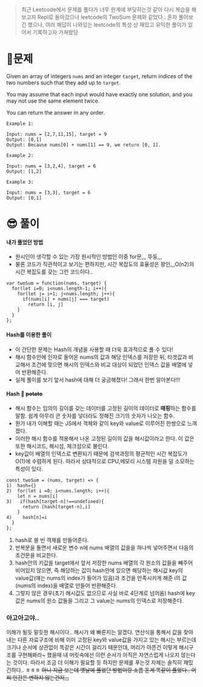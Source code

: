 > 최근 Leetcode에서 문제를 풀다가 너무 한계에 부딪히는것 같아 다시 복습을 해보고자 Repl로 돌아갔으나 leetcode의 TwoSum 문제와 같았다.. 혼자 풀어보긴 했으나, 여러 해답이 나와있는 leetcode의 특성 상 재밌고 유익한 풀이가 있어서 기록하고자 가져왔당

# 📝문제

Given an array of integers `nums` and an integer `target`, return indices of the two numbers such that they add up to `target`.

You may assume that each input would have exactly one solution, and you may not use the same element twice.

You can return the answer in any order.

```
Example 1:

Input: nums = [2,7,11,15], target = 9
Output: [0,1]
Output: Because nums[0] + nums[1] == 9, we return [0, 1].

Example 2:

Input: nums = [3,2,4], target = 6
Output: [1,2]

Example 3:

Input: nums = [3,3], target = 6
Output: [0,1]
```

# 😎 풀이

#### 내가 풀었던 방법

- 원시인이 생각할 수 있는 가장 원시적인 방법인 이중 for문,,, 뚜둥,,,
- 물론 코드가 직관적이고 보기는 편하지만, 시간 복잡도의 효율성은 꽝인,,,O(n2)의 시간 복잡도를 갖는 그런 코드이다..

```
var twoSum = function(nums, target) {
  for(let i=0; i<nums.length-1; i++){
    for(let j= i+1; j<nums.length; j++){
      if(nums[i] + nums[j] === target)
        return [i, j]
    }
  }
};
```

#### Hash를 이용한 풀이

- 이 간단한 문제는 Hash의 개념을 사용할 때 더욱 효과적으로 풀 수 있다!
- 해시 함수안에 인자로 들어온 nums의 값과 해당 인덱스를 저장한 뒤, 타겟값과 비교해서 조건에 맞으면 해시의 인덱스와 비교 대상이 되었던 인덱스 값을 배열에 넣어 반환해준다.
- 실제 풀이를 보기 앞서 hash에 대해 더 궁금해졌다! 그래서 한번 알아본다!!!

#### Hash 🍠 ~~potato~~

- 해시 함수는 임의의 길이를 갖는 데이터를 고정된 길이의 데이터로 **매핑**하는 함수를 말함. 쉽게 아무리 큰 숫자를 넣더라도 정해진 크기의 숫자가 나오는 함수.
- 뭔가 내가 이해할 때는 JS에서 객체와 같이 key와 value로 이루어진 한쌍으로 느껴졌다.
- 이러한 해시 함수를 적용해서 나온 고정된 길이의 값을 해시값이라고 한다. 이 값은 또한 해시코드, 해시섬, 체크섬으로 불린다.
- key값이 배열의 인덱스로 변환되기 때문에 검색과정의 평균적인 시간 복잡도가 O(1)에 수렴하게 된다. 따라서 상대적으로 CPU,메모리 시스템 자원을 덜 소모하는 특성이 있다.

```
const twoSum = (nums, target) => {
1)  hash={}
2)  for(let i =0; i<nums.length; i++){
    let n = nums[i]
3)   if(hash[target-n]!==undefined){
      return [hash[target-n],i]
    }
4)    hash[n]=i
  }
};

```

1. hash로 쓸 빈 객체를 만들어준다.
2. 반복문을 돌면서 새로운 변수 n에 nums 배열의 값을을 하나씩 넣어주면서 다음의 조건문을 비교한다.
3. hash안의 키값을 target에서 앞서 저장한 nums 배열의 각 원소의 값들을 빼주어 비어있지 않으면, 즉 해당하는 값이 hash안에 있으면 해당하는 해시값 key의 value값(얘는 nums의 index가 들어가 있음)과 조건을 만족시키게 해준 i의 값(nums의 index)을 배열로 만들어 반환해준다.
4. 그렇지 않은 경우(초기 해시값도 없으므로 사실 바로 4단계로 넘어옴) hash에 key값은 nums의 원소 값들을 그리고 그 value는 nums의 인덱스로 저장해준다.

### 아고아고야..

이해가 될듯 말듯한 해시이다.. 해시가 왜 빠른지는 알겠다. 연산식을 통해서 값을 찾아내는 다른 자료구조에 비해 이미 고정된 key와 value값을 가지고 있는 해시는 부르는데 크기나 순서에 상관없이 똑같은 시간이 걸리기 때문인데, 머리가 아픈건 이렇게 해시구조를 구현해봐라~ 했을때 내 머릿속에선 이런 순서가 아직은 자연스럽게 나오지 않는다는 것이다. 따라서 조금 더 이해가 필요할 듯 하지만 문제를 푸는것 자체는 솔직히 재밌긴하다.. ㅎㅎㅎ
~~아니 지금 보는데 옛날에 풀었던 방법이랑 소름 돋게 똑같이 풀었다.. 어찌 인간은 변하지 않는건지,,,~~
